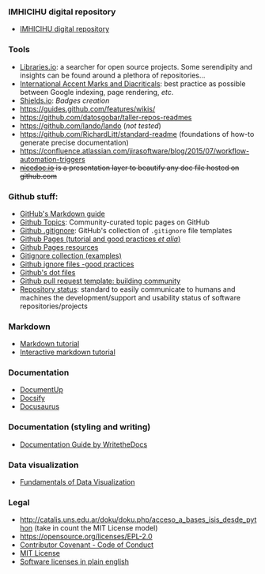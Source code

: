 ### IMHICIHU digital repository
* [IMHICIHU digital repository](https://bitbucket.org/digital_repository/imhicihu-digital-repository/downloads/)

### Tools
* [Libraries.io](https://libraries.io/): a searcher for open source projects. Some serendipity and insights can be found around a plethora of repositories...
* [International Accent Marks and Diacriticals](http://www.starr.net/is/type/htmlcodes.html): best practice as possible between Google indexing, page rendering, _etc_.
* [Shields.io](https://shields.io/#/): _Badges creation_
* https://guides.github.com/features/wikis/
* https://github.com/datosgobar/taller-repos-readmes
* https://github.com/lando/lando (_not tested_)
* https://github.com/RichardLitt/standard-readme  (foundations of how-to generate precise documentation)
* https://confluence.atlassian.com/jirasoftware/blog/2015/07/workflow-automation-triggers
* ~~[nicedoc.io](https://github.com/IBM/nicedoc.io) is a presentation layer to beautify any doc file hosted on github.com~~

### Github stuff:
* [GitHub's Markdown guide](https://guides.github.com/features/mastering-markdown/)
* [Github Topics](https://github.com/github/explore): Community-curated topic pages on GitHub
* [Github .gitignore](https://github.com/github/gitignore): GitHub's collection of `.gitignore` file templates
* [Github Pages (tutorial and good practices *et alia*)](http://jmcglone.com/guides/github-pages/)
* [Github Pages resources](https://github.com/jekyll/jekyll/blob/master/docs/_docs/resources.md#useful-guides)
* [Gitignore collection (examples)](https://github.com/github/gitignore)
* [Github ignore files -good practices](https://help.github.com/ignore-files/)
* [Github's dot files](https://dotfiles.github.io/)
* [Github pull request template: building community](https://help.github.com/en/github/building-a-strong-community/creating-a-pull-request-template-for-your-repository)
* [Repository status](https://www.repostatus.org/): standard to easily communicate to humans and machines the development/support and usability status of software repositories/projects

### Markdown
* [Markdown tutorial](https://www.markdowntutorial.com/)
* [Interactive markdown tutorial](https://commonmark.org/help/tutorial/)

### Documentation 
* [DocumentUp](https://documentup.com)
* [Docsify](https://docsify.js.org/#/) 
* [Docusaurus](https://docusaurus.io/)

### Documentation (styling and writing)
* [Documentation Guide by WritetheDocs](http://www.writethedocs.org/guide/)

### Data visualization
* [Fundamentals of Data Visualization](https://serialmentor.com/dataviz/)

### Legal
* http://catalis.uns.edu.ar/doku/doku.php/acceso_a_bases_isis_desde_python   (take in count the MIT License model)
* https://opensource.org/licenses/EPL-2.0
* [Contributor Covenant - Code of Conduct](https://www.contributor-covenant.org/)
* [MIT License](https://github.com/remy/mit-license)
* [Software licenses in plain english](https://tldrlegal.com/)
